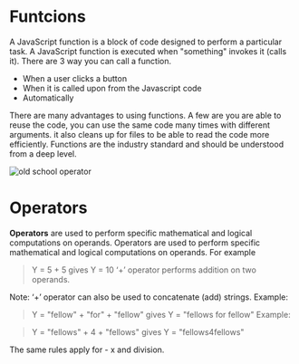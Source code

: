 # Funtcions 

A JavaScript function is a block of code designed to perform a particular task.  A JavaScript function is executed when "something" invokes it (calls it).  There are 3 way you can call a function.

* When a user clicks a button 
* When it is called upon from the Javascript code 
* Automatically 

There are many advantages to using functions. A few are you are able to reuse the code, you can use the same code many times with different arguments. 
it also cleans up for files to be able to read the code more efficiently. Functions are the industry standard and should be understood from a deep level. 

![old school operator](https://blog.container-solutions.com/kubernetes-operators-explained)

# Operators 
**Operators** are used to perform specific mathematical and logical computations on operands. Operators are used to perform specific mathematical and logical computations on operands. For example 

>Y = 5 + 5 gives Y = 10
‘+’ 
operator performs addition on two operands.

Note: ‘+’ operator can also be used to concatenate (add) strings.
Example:

>Y = "fellow" + "for" + "fellow" gives Y = "fellows for fellow"
Example:

>Y = "fellows" + 4 + "fellows" gives Y = "fellows4fellows"

The same rules apply for - x and division. 